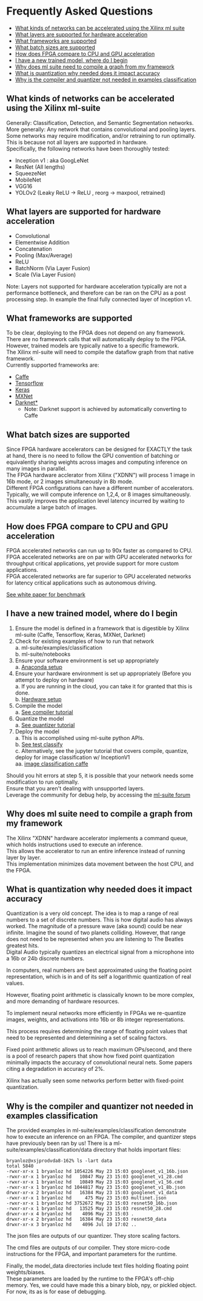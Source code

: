 # Frequently Asked Questions

- [What kinds of networks can be accelerated using the Xilinx ml suite](#what-kinds-of-networks-can-be-accelerated-using-the-Xilinx-ml-suite)
- [What layers are supported for hardware acceleration](#what-layers-are-supported-for-hardware-acceleration)
- [What frameworks are supported](#what-frameworks-are-supported)
- [What batch sizes are supported](#what-batch-sizes-are-supported)
- [How does FPGA compare to CPU and GPU acceleration](#how-does-fpga-compare-to-cpu-and-gpu-acceleration)
- [I have a new trained model, where do I begin](i-have-a-new-trained-model,-where-do-i-begin)
- [Why does ml suite need to compile a graph from my framework](#why-does-ml-suite-need-to-compile-a-graph-from-my-framework)
- [What is quantization why needed does it impact accuracy](#what-is-quantization-why-needed-does-it-impact-accuracy)
- [Why is the compiler and quantizer not needed in examples classification](#why-is-the-compiler-and-quantizer-not-needed-in-examples-classification)

## What kinds of networks can be accelerated using the Xilinx ml-suite

 Generally: Classification, Detection, and Semantic Segmentation networks.  
 More generally: Any network that contains convolutional and pooling layers.  
 Some networks may require modification, and/or retraining to run optimally.  
 This is because not all layers are supported in hardware.  
 Specifically, the following networks have been thoroughly tested:
 - Inception v1 : aka GoogLeNet
 - ResNet (All lengths)
 - SqueezeNet
 - MobileNet
 - VGG16
 - YOLOv2 (Leaky ReLU -> ReLU , reorg -> maxpool, retrained)

## What layers are supported for hardware acceleration

- Convolutional
- Elementwise Addition
- Concatenation
- Pooling (Max/Average)
- ReLU
- BatchNorm (Via Layer Fusion)
- Scale (Via Layer Fusion)

Note: Layers not supported for hardware acceleration typically are not a performance bottleneck, and therefore can be ran on the CPU as a post processing step. In example the final fully connected layer of Inception v1.

## What frameworks are supported

To be clear, deploying to the FPGA does not depend on any framework.  
There are no framework calls that will automatically deploy to the FPGA.  
However, trained models are typically native to a specific framework.  
The Xilinx ml-suite will need to compile the dataflow graph from that native framework.  
Currently supported frameworks are:
- [Caffe](https://caffe.berkeleyvision.org/)
- [Tensorflow](https://www.tensorflow.org/api_docs/)
- [Keras](https://keras.io/)
- [MXNet](https://mxnet.incubator.apache.org/api/python/index.html)
- [Darknet*](https://pjreddie.com/darknet/)  
    - Note: Darknet support is achieved by automatically converting to Caffe

## What batch sizes are supported

Since FPGA hardware accelerators can be designed for EXACTLY the task at hand, there is no need to follow the GPU convention of batching or equivalently sharing weights across images and computing inference on many images in parallel.  
The FPGA hardware acclerator from Xilinx ("XDNN") will process 1 image in 16b mode, or 2 images simultaneously in 8b mode.  
Different FPGA configurations can have a different number of accelerators.
Typically, we will compute inference on 1,2,4, or 8 images simultaneously.  
This vastly improves the application level latency incurred by waiting to accumulate a large batch of images.

## How does FPGA compare to CPU and GPU acceleration

FPGA accelerated networks can run up to 90x faster as compared to CPU.  
FPGA accelerated networks are on par with GPU accelerated networks for throughput critical applications, yet provide support for more custom applications.  
FPGA accelerated networks are far superior to GPU accelerated networks for latency critical applications such as autonomous driving.

[See white paper for benchmark](https://www.xilinx.com/support/documentation/white_papers/wp504-accel-dnns.pdf)

## I have a new trained model, where do I begin
1. Ensure the model is defined in a framework that is digestible by Xilinx ml-suite (Caffe, Tensorflow, Keras, MXNet, Darknet)
2. Check for existing examples of how to run that network  
  a. ml-suite/examples/classification  
  b. ml-suite/notebooks
3. Ensure your software environment is set up appropriately  
  a. [Anaconda setup](./anaconda.md)
4. Ensure your hardware environment is set up appropriately (Before you attempt to deploy on hardware)  
  a. If you are running in the cloud, you can take it for granted that this is done.  
  b. [Hardware setup](https://www.xilinx.com/cgi-bin/docs/bkdoc?k=vcu1525;d=ug1268-vcu1525-reconfig-accel-platform.pdf;a=xBoardInstallation)
5. Compile the model  
  a. [See compiler tutorial](../../notebooks/compiler_caffe.ipynb)
6. Quantize the model  
  a. [See quantizer tutorial](../../notebooks/quantizer_caffe.ipynb)
7. Deploy the model  
  a. This is accomplished using ml-suite python APIs.  
  b. [See test classify](../../examples/classification/test_classify.py)  
  c. Alternatively, see the jupyter tutorial that covers compile, quantize, deploy for image classification w/ InceptionV1  
      aa. [image classification caffe](../../notebooks/image_classification_caffe.ipynb)

Should you hit errors at step 5, it is possible that your network needs some modification to run optimally.  
Ensure that you aren't dealing with unsupported layers.  
Leverage the community for debug help, by accessing the [ml-suite forum](https://www.xilinx.com)

## Why does ml suite need to compile a graph from my framework

The Xilinx "XDNN" hardware accelerator implements a command queue, which holds instructions used to execute an inference.  
This allows the accelerator to run an entire inference instead of running layer by layer.  
This implementation minimizes data movement between the host CPU, and the FPGA.

## What is quantization why needed does it impact accuracy

Quantization is a very old concept. The idea is to map a range of real numbers to a set of discrete numbers.
This is how digital audio has always worked. The magnitude of a pressure wave (aka sound) could be near infinite. Imagine the sound of two planets colliding.
However, that range does not need to be represented when you are listening to The Beatles greatest hits.  
Digital Audio typically quantizes an electrical signal from a microphone into a 16b or 24b discrete numbers.  

In computers, real numbers are best approximated using the floating point representation, which is in and of its self a logarithmic quantization of real values.

However, floating point arithmetic is classically known to be more complex, and more demanding of hardware resources.

To implement neural networks more efficiently in FPGAs we re-quantize images, weights, and activations into 16b or 8b integer representations.

This process requires determining the range of floating point values that need to be represented and determining a set of scaling factors.

Fixed point arithmetic allows us to reach maximum OPs/second, and there is a pool of research papers that show how fixed point quantization minimally impacts the accuracy of convolutional neural nets. Some papers citing a degradation in accuracy of 2%.

Xilinx has actually seen some networks perform better with fixed-point quantization.

## Why is the compiler and quantizer not needed in examples classification

The provided examples in ml-suite/examples/classification demonstrate how to execute an inference on an FPGA. The compiler, and quantizer steps have previously been ran by us! There is a ml-suite/examples/classification/data directory that holds important files:

```
bryanloz@xsjprodvda8-162% ls -lart data
total 5840
-rwxr-xr-x 1 bryanloz hd 1054226 May 23 15:03 googlenet_v1_16b.json
-rwxr-xr-x 1 bryanloz hd   10847 May 23 15:03 googlenet_v1_28.cmd
-rwxr-xr-x 1 bryanloz hd   10849 May 23 15:03 googlenet_v1_56.cmd
-rwxr-xr-x 1 bryanloz hd 1044817 May 23 15:03 googlenet_v1_8b.json
drwxr-xr-x 2 bryanloz hd   16384 May 23 15:03 googlenet_v1_data
-rwxr-xr-x 1 bryanloz hd     475 May 23 15:03 multinet.json
-rwxr-xr-x 1 bryanloz hd 3752672 May 23 15:03 resnet50_16b.json
-rwxr-xr-x 1 bryanloz hd   13525 May 23 15:03 resnet50_28.cmd
drwxr-xr-x 4 bryanloz hd    4096 May 23 15:03 .
drwxr-xr-x 2 bryanloz hd   16384 May 23 15:03 resnet50_data
drwxr-xr-x 3 bryanloz hd    4096 Jul 10 17:02 ..
```

The json files are outputs of our quantizer. They store scaling factors.

The cmd files are outputs of our compiler. They store micro-code instructions for the FPGA, and important parameters for the runtime.

Finally, the model_data directories include text files holding floating point weights/biases.  
These parameters are loaded by the runtime to the FPGA's off-chip memory.
Yes, we could have made this a binary blob, npy, or pickled object. For now, its as is for ease of debugging.

